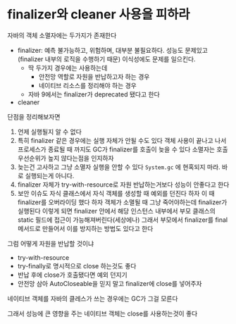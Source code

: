 # finalizer와 cleaner 사용을 피하라
자바의 객체 소멸자에는 두가지가 존재한다
- finalizer: 예측 불가능하고, 위험하며, 대부분 불필요하다. 성능도 문제있고(finalizer 내부의 로직을 수행하기 때문) 이식성에도 문제를 일으킨다.
    - 딱 두가지 경우에는 사용하는데
        - 안전망 역할로 자원을 반납하고자 하는 경우
        - 네이티브 리소스를 정리해야 하는 경우
    - 자바 9에서는 finalizer가 deprecated 됐다고 한다
- cleaner

단점을 정리해보자면
1. 언제 실행될지 알 수 없다
2. 특히 finalizer 같은 경우에는 실행 자체가 안될 수도 있다
    객체 사용이 끝나고 나서 프로세스가 종료될 때 까지도 GC가 finalizer를 호출이 늦을 수 있다
    소멸자는 호출 우선순위가 높지 않다는점을 인지하자
3. 늦는건 고사하고 그냥 소멸자 실행을 안할 수 있다
    `System.gc` 에 현혹되지 마라. 바로 실행되는게 아니다.
4. finalizer 자체가 try-with-resource로 자원 반납하는거보다 성능이 안좋다고 한다
5. 보안 이슈도
    자식 클래스에서 자식 객체를 생성할 때 예외를 던진다 하자
    이 때 finalizer를 오버라이딩 했다 하자
    객체가 소멸될 때 그냥 죽어야하는데 finalizer가 실행된다
    이렇게 되면 finalizer 안에서 해당 인스턴스 내부에서 부모 클래스의 static 필드에 접근이 가능해져버린다(세상에나)
    그래서 부모에서 finalizer를 final 메서드로 만들어서 이를 방지하는 방법도 있다고 한다

그럼 어떻게 자원을 반납할 것이냐
- try-with-resource
- try-finally로 명시적으로 close 하는것도 좋다
- 반납 후에 close가 호출됐다면 예외 던지기
- 안전망 삼아 AutoCloseable을 믿지 말고 finalizer에 close를 넣어주자


네이티브 객체를 자바의 클레스가 쓰는 경우에는 GC가 그걸 모른다

그래서 성능에 큰 영향을 주는 네이티브 객체는 close를 사용하는것이 좋다